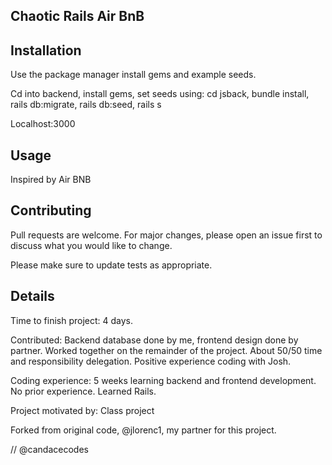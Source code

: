 ## Chaotic Rails Air BnB

## Installation

Use the package manager install gems and example seeds.

Cd into backend, install gems, set seeds using: cd jsback, bundle install, rails db:migrate, rails db:seed, rails s 

Localhost:3000

## Usage 
Inspired by Air BNB 

## Contributing


Pull requests are welcome. For major changes, please open an issue first to discuss what you would like to change.

Please make sure to update tests as appropriate.


## Details 

Time to finish project: 4 days. 

Contributed: Backend database done by me, frontend design done by partner. Worked together on the remainder of the project. About 50/50 time and responsibility delegation. Positive experience coding with Josh.

Coding experience: 5 weeks learning backend and frontend development. No prior experience. Learned Rails. 

Project motivated by: Class project 


Forked from original code, @jlorenc1, my partner for this project. 

// @candacecodes 
